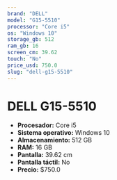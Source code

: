 ```yaml
---
brand: "DELL"
model: "G15-5510"
processor: "Core i5"
os: "Windows 10"
storage_gb: 512
ram_gb: 16
screen_cm: 39.62
touch: "No"
price_usd: 750.0
slug: "dell-g15-5510"
---
```


# DELL G15-5510

- **Procesador:** Core i5
- **Sistema operativo:** Windows 10
- **Almacenamiento:** 512 GB
- **RAM:** 16 GB
- **Pantalla:** 39.62 cm
- **Pantalla táctil:** No
- **Precio:** $750.0
